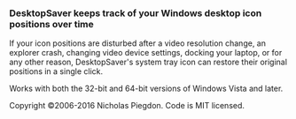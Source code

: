 
### DesktopSaver keeps track of your Windows desktop icon positions over time

If your icon positions are disturbed after a video resolution change, an explorer crash, changing video device settings, docking your laptop, or for any other reason, DesktopSaver's system tray icon can restore their original positions in a single click.

Works with both the 32-bit and 64-bit versions of Windows Vista and later.

Copyright &copy;2006-2016 Nicholas Piegdon.  Code is MIT licensed. 
